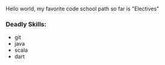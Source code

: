 Hello world, my favorite code school path so far is "Electives"
### Deadly Skills: ###
* git
* java
* scala
* dart
